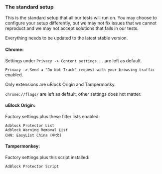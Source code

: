 ### The standard setup

This is the standard setup that all our tests will run on. You may choose to configure your setup differently, but we may not fix issues that we cannot reproduct and we may not accept solutions that fails in our tests. 

Everything needs to be updated to the latest stable version. 

#### Chrome: 

Settings under `Privacy -> Content settings...` are left as default. 

`Privacy -> Send a "Do Not Track" request with your browsing traffic` enabled. 

Only extensions are uBlock Origin and Tampermonky. 

`chrome://flags/` are left as default, other settings does not matter. 

#### uBlock Origin: 

Factory settings plus these filter lists enabled: 

```
Adblock Protector List
Adblock Warning Removal List
CHN: EasyList China (中文)
```

#### Tampermonkey: 

Factory settings plus this script installed: 

```
AdBlock Protector Script
```
